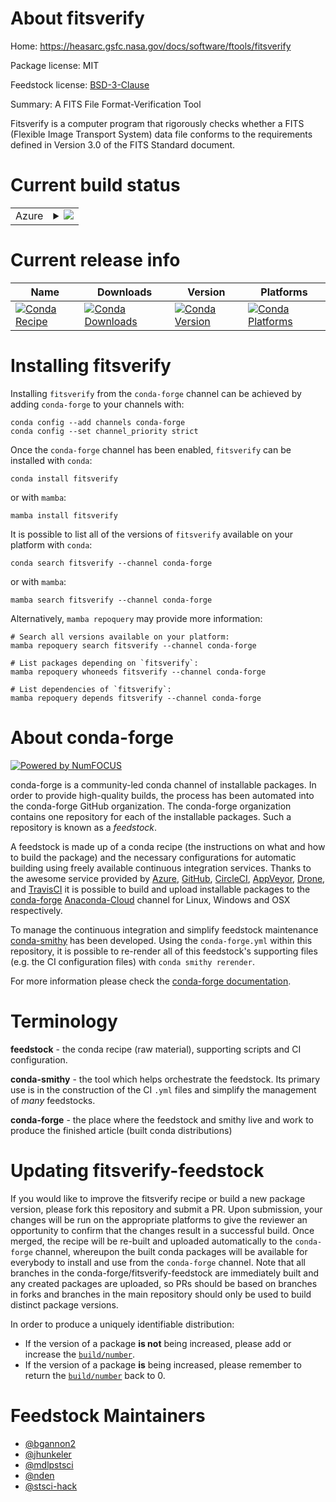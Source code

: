 About fitsverify
================

Home: https://heasarc.gsfc.nasa.gov/docs/software/ftools/fitsverify

Package license: MIT

Feedstock license: [BSD-3-Clause](https://github.com/conda-forge/fitsverify-feedstock/blob/main/LICENSE.txt)

Summary: A FITS File Format-Verification Tool

Fitsverify is a computer program that rigorously checks whether a FITS
(Flexible Image Transport System) data file conforms to the requirements
defined in Version 3.0 of the FITS Standard document.


Current build status
====================


<table>
    
  <tr>
    <td>Azure</td>
    <td>
      <details>
        <summary>
          <a href="https://dev.azure.com/conda-forge/feedstock-builds/_build/latest?definitionId=12817&branchName=main">
            <img src="https://dev.azure.com/conda-forge/feedstock-builds/_apis/build/status/fitsverify-feedstock?branchName=main">
          </a>
        </summary>
        <table>
          <thead><tr><th>Variant</th><th>Status</th></tr></thead>
          <tbody><tr>
              <td>linux_64</td>
              <td>
                <a href="https://dev.azure.com/conda-forge/feedstock-builds/_build/latest?definitionId=12817&branchName=main">
                  <img src="https://dev.azure.com/conda-forge/feedstock-builds/_apis/build/status/fitsverify-feedstock?branchName=main&jobName=linux&configuration=linux%20linux_64_" alt="variant">
                </a>
              </td>
            </tr><tr>
              <td>osx_64</td>
              <td>
                <a href="https://dev.azure.com/conda-forge/feedstock-builds/_build/latest?definitionId=12817&branchName=main">
                  <img src="https://dev.azure.com/conda-forge/feedstock-builds/_apis/build/status/fitsverify-feedstock?branchName=main&jobName=osx&configuration=osx%20osx_64_" alt="variant">
                </a>
              </td>
            </tr><tr>
              <td>osx_arm64</td>
              <td>
                <a href="https://dev.azure.com/conda-forge/feedstock-builds/_build/latest?definitionId=12817&branchName=main">
                  <img src="https://dev.azure.com/conda-forge/feedstock-builds/_apis/build/status/fitsverify-feedstock?branchName=main&jobName=osx&configuration=osx%20osx_arm64_" alt="variant">
                </a>
              </td>
            </tr>
          </tbody>
        </table>
      </details>
    </td>
  </tr>
</table>

Current release info
====================

| Name | Downloads | Version | Platforms |
| --- | --- | --- | --- |
| [![Conda Recipe](https://img.shields.io/badge/recipe-fitsverify-green.svg)](https://anaconda.org/conda-forge/fitsverify) | [![Conda Downloads](https://img.shields.io/conda/dn/conda-forge/fitsverify.svg)](https://anaconda.org/conda-forge/fitsverify) | [![Conda Version](https://img.shields.io/conda/vn/conda-forge/fitsverify.svg)](https://anaconda.org/conda-forge/fitsverify) | [![Conda Platforms](https://img.shields.io/conda/pn/conda-forge/fitsverify.svg)](https://anaconda.org/conda-forge/fitsverify) |

Installing fitsverify
=====================

Installing `fitsverify` from the `conda-forge` channel can be achieved by adding `conda-forge` to your channels with:

```
conda config --add channels conda-forge
conda config --set channel_priority strict
```

Once the `conda-forge` channel has been enabled, `fitsverify` can be installed with `conda`:

```
conda install fitsverify
```

or with `mamba`:

```
mamba install fitsverify
```

It is possible to list all of the versions of `fitsverify` available on your platform with `conda`:

```
conda search fitsverify --channel conda-forge
```

or with `mamba`:

```
mamba search fitsverify --channel conda-forge
```

Alternatively, `mamba repoquery` may provide more information:

```
# Search all versions available on your platform:
mamba repoquery search fitsverify --channel conda-forge

# List packages depending on `fitsverify`:
mamba repoquery whoneeds fitsverify --channel conda-forge

# List dependencies of `fitsverify`:
mamba repoquery depends fitsverify --channel conda-forge
```


About conda-forge
=================

[![Powered by
NumFOCUS](https://img.shields.io/badge/powered%20by-NumFOCUS-orange.svg?style=flat&colorA=E1523D&colorB=007D8A)](https://numfocus.org)

conda-forge is a community-led conda channel of installable packages.
In order to provide high-quality builds, the process has been automated into the
conda-forge GitHub organization. The conda-forge organization contains one repository
for each of the installable packages. Such a repository is known as a *feedstock*.

A feedstock is made up of a conda recipe (the instructions on what and how to build
the package) and the necessary configurations for automatic building using freely
available continuous integration services. Thanks to the awesome service provided by
[Azure](https://azure.microsoft.com/en-us/services/devops/), [GitHub](https://github.com/),
[CircleCI](https://circleci.com/), [AppVeyor](https://www.appveyor.com/),
[Drone](https://cloud.drone.io/welcome), and [TravisCI](https://travis-ci.com/)
it is possible to build and upload installable packages to the
[conda-forge](https://anaconda.org/conda-forge) [Anaconda-Cloud](https://anaconda.org/)
channel for Linux, Windows and OSX respectively.

To manage the continuous integration and simplify feedstock maintenance
[conda-smithy](https://github.com/conda-forge/conda-smithy) has been developed.
Using the ``conda-forge.yml`` within this repository, it is possible to re-render all of
this feedstock's supporting files (e.g. the CI configuration files) with ``conda smithy rerender``.

For more information please check the [conda-forge documentation](https://conda-forge.org/docs/).

Terminology
===========

**feedstock** - the conda recipe (raw material), supporting scripts and CI configuration.

**conda-smithy** - the tool which helps orchestrate the feedstock.
                   Its primary use is in the construction of the CI ``.yml`` files
                   and simplify the management of *many* feedstocks.

**conda-forge** - the place where the feedstock and smithy live and work to
                  produce the finished article (built conda distributions)


Updating fitsverify-feedstock
=============================

If you would like to improve the fitsverify recipe or build a new
package version, please fork this repository and submit a PR. Upon submission,
your changes will be run on the appropriate platforms to give the reviewer an
opportunity to confirm that the changes result in a successful build. Once
merged, the recipe will be re-built and uploaded automatically to the
`conda-forge` channel, whereupon the built conda packages will be available for
everybody to install and use from the `conda-forge` channel.
Note that all branches in the conda-forge/fitsverify-feedstock are
immediately built and any created packages are uploaded, so PRs should be based
on branches in forks and branches in the main repository should only be used to
build distinct package versions.

In order to produce a uniquely identifiable distribution:
 * If the version of a package **is not** being increased, please add or increase
   the [``build/number``](https://docs.conda.io/projects/conda-build/en/latest/resources/define-metadata.html#build-number-and-string).
 * If the version of a package **is** being increased, please remember to return
   the [``build/number``](https://docs.conda.io/projects/conda-build/en/latest/resources/define-metadata.html#build-number-and-string)
   back to 0.

Feedstock Maintainers
=====================

* [@bgannon2](https://github.com/bgannon2/)
* [@jhunkeler](https://github.com/jhunkeler/)
* [@mdlpstsci](https://github.com/mdlpstsci/)
* [@nden](https://github.com/nden/)
* [@stsci-hack](https://github.com/stsci-hack/)


